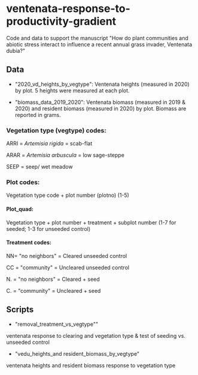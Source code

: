# ventenata-response-to-productivity-gradient
Code and data to support the manuscript "How do plant communities and abiotic stress interact to influence a recent annual grass invader, Ventenata dubia?"

## Data

- "2020_vd_heights_by_vegtype":
Ventenata heights (measured in 2020) by plot. 5 heights were measured at each plot. 

- "biomass_data_2019_2020":
Ventenata biomass (measured in 2019 & 2020) and resident biomass (measured in 2020) by plot. Biomass are reported in grams.

### Vegetation type (vegtype) codes:
ARRI = *Artemisia rigida* = scab-flat

ARAR = *Artemisia arbuscula* = low sage-steppe

SEEP = seep/ wet meadow

### Plot codes:
Vegetation type code + plot number (plotno) (1-5)

#### Plot_quad:
Vegetation type + plot number + treatment + subplot number (1-7 for seeded; 1-3 for unseeded control)

#### Treatment codes:
NN= "no neighbors" = Cleared unseeded control

CC = "community" = Uncleared unseeded control

N. = "no neighbors" = Cleared + seed

C. = "community" = Uncleared + seed

## Scripts

- "removal_treatment_vs_vegtype""

ventenata response to clearing and vegetation type & test of seeding vs. unseeded control

- "vedu_heights_and resident_biomass_by_vegtype"

ventenata heights and resident biomass response to vegetation type
